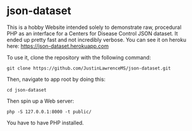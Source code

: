 # json-dataset

This is a hobby Website intended solely to demonstrate raw, procedural PHP as an interface for 
a Centers for Disease Control JSON dataset.  It ended up pretty fast and not incredibly verbose.
You can see it on heroku here:  https://json-dataset.herokuapp.com

To use it, clone the repository with the following command:

```
git clone https://github.com/JustinLawrenceMS/json-dataset.git
```

Then, navigate to app root by doing this:

```
cd json-dataset
```

Then spin up a Web server:

```
php -S 127.0.0.1:8000 -t public/
```

You have to have PHP installed.
